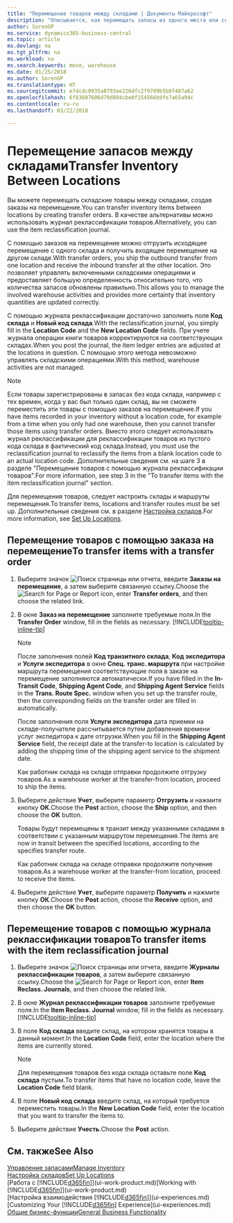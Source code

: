 ```yaml
---
title: "Перемещение товаров между складами | Документы Майкрософт"
description: "Описывается, как перемещать запасы из одного места или склада в другое место или склад с помощью журнала реклассификации или заказов на перемещение."
author: SorenGP
ms.service: dynamics365-business-central
ms.topic: article
ms.devlang: na
ms.tgt_pltfrm: na
ms.workload: na
ms.search.keywords: move, warehouse
ms.date: 01/25/2018
ms.author: SorenGP
ms.translationtype: HT
ms.sourcegitcommit: e7dcdc0935a8793ae226dfc2f9709b5b8f487a62
ms.openlocfilehash: 6f83607606d79d894cbe8f154566b9fe7a65a94c
ms.contentlocale: ru-ru
ms.lasthandoff: 03/22/2018

---
```

# <a name="transfer-inventory-between-locations"></a><span data-ttu-id="9e813-103">Перемещение запасов между складами</span><span class="sxs-lookup"><span data-stu-id="9e813-103">Transfer Inventory Between Locations</span></span>
<span data-ttu-id="9e813-104">Вы можете перемещать складские товары между складами, создав заказы на перемещение.</span><span class="sxs-lookup"><span data-stu-id="9e813-104">You can transfer inventory items between locations by creating transfer orders.</span></span> <span data-ttu-id="9e813-105">В качестве альтернативы можно использовать журнал реклассификации товаров.</span><span class="sxs-lookup"><span data-stu-id="9e813-105">Alternatively, you can use the item reclassification journal.</span></span>

<span data-ttu-id="9e813-106">С помощью заказов на перемещение можно отгрузить исходящее перемещение с одного склада и получить входящее перемещение на другом складе.</span><span class="sxs-lookup"><span data-stu-id="9e813-106">With transfer orders, you ship the outbound transfer from one location and receive the inbound transfer at the other location.</span></span> <span data-ttu-id="9e813-107">Это позволяет управлять включенными складскими операциями и предоставляет большую определенность относительно того, что количества запасов обновлены правильно.</span><span class="sxs-lookup"><span data-stu-id="9e813-107">This allows you to manage the involved warehouse activities and provides more certainty that inventory quantities are updated correctly.</span></span>

<span data-ttu-id="9e813-108">С помощью журнала реклассификации достаточно заполнить поля **Код склада** и **Новый код склада**.</span><span class="sxs-lookup"><span data-stu-id="9e813-108">With the reclassification journal, you simply fill in the **Location Code** and the **New Location Code** fields.</span></span> <span data-ttu-id="9e813-109">При учете журнала операции книги товаров корректируются на соответствующих складах.</span><span class="sxs-lookup"><span data-stu-id="9e813-109">When you post the journal, the item ledger entries are adjusted at the locations in question.</span></span> <span data-ttu-id="9e813-110">С помощью этого метода невозможно управлять складскими операциями.</span><span class="sxs-lookup"><span data-stu-id="9e813-110">With this method, warehouse activities are not managed.</span></span>

> [!NOTE]  
>   <span data-ttu-id="9e813-111">Если товары зарегистрированы в запасах без кода склада, например с тех времен, когда у вас был только один склад, вы не сможете переместить эти товары с помощью заказов на перемещение.</span><span class="sxs-lookup"><span data-stu-id="9e813-111">If you have items recorded in your inventory without a location code, for example from a time when you only had one warehouse, then you cannot transfer those items using transfer orders.</span></span> <span data-ttu-id="9e813-112">Вместо этого следует использовать журнал реклассификации для реклассификации товаров из пустого кода склада в фактический код склада.</span><span class="sxs-lookup"><span data-stu-id="9e813-112">Instead, you must use the reclassification journal to reclassify the items from a blank location code to an actual location code.</span></span>  <span data-ttu-id="9e813-113">Дополнительные сведения см. на шаге 3 в разделе "Перемещение товаров с помощью журнала реклассификации товаров".</span><span class="sxs-lookup"><span data-stu-id="9e813-113">For more information, see step 3 in the "To transfer items with the item reclassification journal" section.</span></span>

<span data-ttu-id="9e813-114">Для перемещения товаров, следует настроить склады и маршруты перемещения.</span><span class="sxs-lookup"><span data-stu-id="9e813-114">To transfer items, locations and transfer routes must be set up.</span></span> <span data-ttu-id="9e813-115">Дополнительные сведения см. в разделе [Настройка складов](inventory-how-setup-locations.md).</span><span class="sxs-lookup"><span data-stu-id="9e813-115">For more information, see [Set Up Locations](inventory-how-setup-locations.md).</span></span>

## <a name="to-transfer-items-with-a-transfer-order"></a><span data-ttu-id="9e813-116">Перемещение товаров с помощью заказа на перемещение</span><span class="sxs-lookup"><span data-stu-id="9e813-116">To transfer items with a transfer order</span></span>
1. <span data-ttu-id="9e813-117">Выберите значок ![Поиск страницы или отчета](media/ui-search/search_small.png "Значок поиска страницы или отчета"), введите **Заказы на перемещение**, а затем выберите связанную ссылку.</span><span class="sxs-lookup"><span data-stu-id="9e813-117">Choose the ![Search for Page or Report](media/ui-search/search_small.png "Search for Page or Report icon") icon, enter **Transfer orders**, and then choose the related link.</span></span>
2. <span data-ttu-id="9e813-118">В окне **Заказ на перемещение** заполните требуемые поля.</span><span class="sxs-lookup"><span data-stu-id="9e813-118">In the **Transfer Order** window, fill in the fields as necessary.</span></span> [!INCLUDE[tooltip-inline-tip](includes/tooltip-inline-tip_md.md)]

    > [!NOTE]  
    >   <span data-ttu-id="9e813-119">После заполнения полей **Код транзитного склада**, **Код экспедитора** и **Услуги экспедитора** в окне **Спец. транс. маршрута** при настройке маршрута перемещения соответствующие поля в заказе на перемещение заполняются автоматически.</span><span class="sxs-lookup"><span data-stu-id="9e813-119">If you have filled in the **In-Transit Code**, **Shipping Agent Code**, and **Shipping Agent Service** fields in the **Trans. Route Spec.** window when you set up the transfer route, then the corresponding fields on the transfer order are filled in automatically.</span></span>

    <span data-ttu-id="9e813-120">После заполнения поля **Услуги экспедитора** дата приемки на складе-получателе рассчитывается путем добавления времени услуг экспедитора к дате отгрузки.</span><span class="sxs-lookup"><span data-stu-id="9e813-120">When you fill in the **Shipping Agent Service** field, the receipt date at the transfer-to location is calculated by adding the shipping time of the shipping agent service to the shipment date.</span></span>

    <span data-ttu-id="9e813-121">Как работник склада на складе отправки продолжите отгрузку товаров.</span><span class="sxs-lookup"><span data-stu-id="9e813-121">As a warehouse worker at the transfer-from location, proceed to ship the items.</span></span>
3. <span data-ttu-id="9e813-122">Выберите действие **Учет**, выберите параметр **Отгрузить** и нажмите кнопку **ОК**.</span><span class="sxs-lookup"><span data-stu-id="9e813-122">Choose the **Post** action, choose the **Ship** option, and then choose the **OK** button.</span></span>

    <span data-ttu-id="9e813-123">Товары будут перемещены в транзит между указанными складами в соответствии с указанным маршрутом перемещения.</span><span class="sxs-lookup"><span data-stu-id="9e813-123">The items are now in transit between the specified locations, according to the specifies transfer route.</span></span>

    <span data-ttu-id="9e813-124">Как работник склада на складе отправки продолжите получение товаров.</span><span class="sxs-lookup"><span data-stu-id="9e813-124">As a warehouse worker at the transfer-from location, proceed to receive the items.</span></span>
4. <span data-ttu-id="9e813-125">Выберите действие **Учет**, выберите параметр **Получить** и нажмите кнопку **ОК**.</span><span class="sxs-lookup"><span data-stu-id="9e813-125">Choose the **Post** action, choose the **Receive** option, and then choose the **OK** button.</span></span>

## <a name="to-transfer-items-with-the-item-reclassification-journal"></a><span data-ttu-id="9e813-126">Перемещение товаров с помощью журнала реклассификации товаров</span><span class="sxs-lookup"><span data-stu-id="9e813-126">To transfer items with the item reclassification journal</span></span>
1. <span data-ttu-id="9e813-127">Выберите значок ![Поиск страницы или отчета](media/ui-search/search_small.png "Значок поиска страницы или отчета"), введите **Журналы реклассификации товаров**, а затем выберите связанную ссылку.</span><span class="sxs-lookup"><span data-stu-id="9e813-127">Choose the ![Search for Page or Report](media/ui-search/search_small.png "Search for Page or Report icon") icon, enter **Item Reclass. Journals**, and then choose the related link.</span></span>
2. <span data-ttu-id="9e813-128">В окне **Журнал реклассификации товаров** заполните требуемые поля.</span><span class="sxs-lookup"><span data-stu-id="9e813-128">In the **Item Reclass. Journal** window, fill in the fields as necessary.</span></span> [!INCLUDE[tooltip-inline-tip](includes/tooltip-inline-tip_md.md)]
3. <span data-ttu-id="9e813-129">В поле **Код склада** введите склад, на котором хранятся товары в данный момент.</span><span class="sxs-lookup"><span data-stu-id="9e813-129">In the **Location Code** field, enter the location where the items are currently stored.</span></span>

    > [!NOTE]  
    >   <span data-ttu-id="9e813-130">Для перемещения товаров без кода склада оставьте поле **Код склада** пустым.</span><span class="sxs-lookup"><span data-stu-id="9e813-130">To transfer items that have no location code, leave the **Location Code** field blank.</span></span>
4. <span data-ttu-id="9e813-131">В поле **Новый код склада** введите склад, на который требуется переместить товары.</span><span class="sxs-lookup"><span data-stu-id="9e813-131">In the **New Location Code** field, enter the location that you want to transfer the items to.</span></span>
5. <span data-ttu-id="9e813-132">Выберите действие **Учесть**.</span><span class="sxs-lookup"><span data-stu-id="9e813-132">Choose the **Post** action.</span></span>

## <a name="see-also"></a><span data-ttu-id="9e813-133">См. также</span><span class="sxs-lookup"><span data-stu-id="9e813-133">See Also</span></span>
[<span data-ttu-id="9e813-134">Управление запасами</span><span class="sxs-lookup"><span data-stu-id="9e813-134">Manage Inventory</span></span>](inventory-manage-inventory.md)  
[<span data-ttu-id="9e813-135">Настройка складов</span><span class="sxs-lookup"><span data-stu-id="9e813-135">Set Up Locations</span></span>](inventory-how-setup-locations.md)  
<span data-ttu-id="9e813-136">[Работа с [!INCLUDE[d365fin](includes/d365fin_md.md)]](ui-work-product.md)</span><span class="sxs-lookup"><span data-stu-id="9e813-136">[Working with [!INCLUDE[d365fin](includes/d365fin_md.md)]](ui-work-product.md)</span></span>  
<span data-ttu-id="9e813-137">[Настройка взаимодействия [!INCLUDE[d365fin](includes/d365fin_md.md)]](ui-experiences.md)</span><span class="sxs-lookup"><span data-stu-id="9e813-137">[Customizing Your [!INCLUDE[d365fin](includes/d365fin_md.md)] Experience](ui-experiences.md)</span></span>  
[<span data-ttu-id="9e813-138">Общие бизнес-функции</span><span class="sxs-lookup"><span data-stu-id="9e813-138">General Business Functionality</span></span>](ui-across-business-areas.md)

